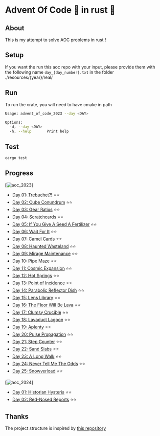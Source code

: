 # Advent Of Code 🎁 in rust 🦀
## About
This is my attempt to solve AOC problems in rust !

## Setup
If you want the run this aoc repo with your input, please provide them with the following name `day_{day_number}.txt`
in the folder ./resources/{year}/real/
## Run
To run the crate, you will need to have cmake in path
```sh
Usage: advent_of_code_2023 --day <DAY>

Options:
  -d, --day <DAY>
  -h, --help       Print help
```
## Test
```sh
cargo test
```
## Progress
[![aoc_2023](https://github.com/dirdr/advent_of_code/actions/workflows/aoc_2023.yml/badge.svg)]
- [Day 01: Trebuchet?!](aoc_2023/src/day01.rs) ⭐⭐
- [Day 02: Cube Conundrum](aoc_2023/src/day02.rs) ⭐⭐
- [Day 03: Gear Ratios](aoc_2023/src/day03.rs) ⭐⭐
- [Day 04: Scratchcards](aoc_2023/src/day04.rs) ⭐⭐
- [Day 05: If You Give A Seed A Fertilizer](aoc_2023/src/day05.rs) ⭐⭐
- [Day 06: Wait For It](aoc_2023/src/day06.rs) ⭐⭐
- [Day 07: Camel Cards](aoc_2023/src/day07.rs) ⭐⭐
- [Day 08: Haunted Wasteland](aoc_2023/src/day08.rs) ⭐⭐
- [Day 09: Mirage Maintenance](aoc_2023/src/day09.rs) ⭐⭐
- [Day 10: Pipe Maze](aoc_2023/src/day10.rs) ⭐⭐
- [Day 11: Cosmic Expansion](aoc_2023/src/day11.rs) ⭐⭐
- [Day 12: Hot Springs](aoc_2023/src/day12.rs) ⭐⭐
- [Day 13: Point of Incidence](aoc_2023/src/day13.rs) ⭐⭐
- [Day 14: Parabolic Reflector Dish](aoc_2023/src/day14.rs) ⭐⭐
- [Day 15: Lens Library](aoc_2023src/day15.rs) ⭐⭐
- [Day 16: The Floor Will Be Lava](aoc_2023/src/day16.rs) ⭐⭐
- [Day 17: Clumsy Crucible](aoc_2023/src/day17.rs) ⭐⭐
- [Day 18: Lavaduct Lagoon](aoc_2023/src/day18.rs) ⭐⭐
- [Day 19: Aplenty](aoc_2023/src/day19.rs) ⭐⭐
- [Day 20: Pulse Propagation](aoc_2023/src/day20.rs) ⭐⭐
- [Day 21: Step Counter](aoc_2023/src/day21.rs) ⭐⭐
- [Day 22: Sand Slabs](aoc_2023/src/day22.rs) ⭐⭐
- [Day 23: A Long Walk](aoc_2023/src/day23.rs) ⭐⭐
- [Day 24: Never Tell Me The Odds](aoc_2023/src/day24.rs) ⭐⭐
- [Day 25: Snowverload](aoc_2023/src/day25.rs) ⭐⭐

[![aoc_2024](https://github.com/dirdr/advent_of_code/actions/workflows/aoc_2024.yml/badge.svg)]
- [Day 01: Historian Hysteria](aoc_2024/src/day01.rs) ⭐⭐
- [Day 02: Red-Nosed Reports](aoc_2024/src/day02.rs) ⭐⭐

## Thanks
The project structure is inspired by [this repository](https://github.com/Basicprogrammer10/advent-of-code)
